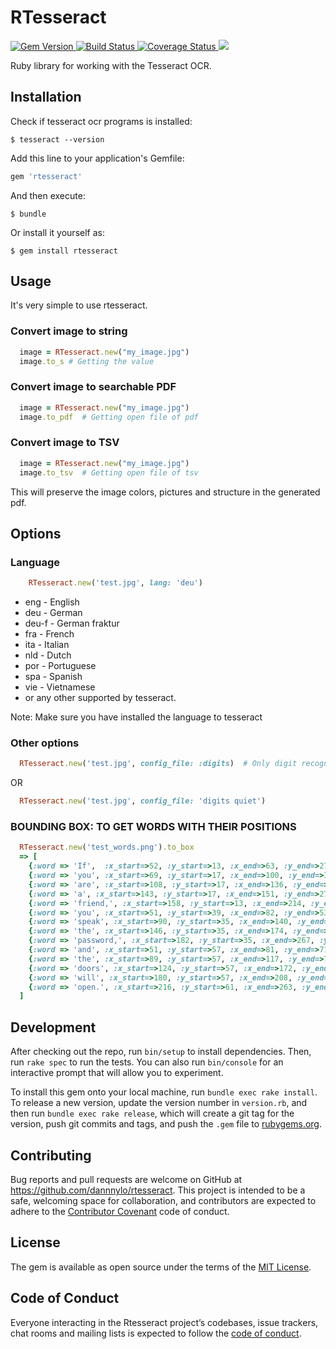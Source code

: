 # RTesseract

<a href='http://badge.fury.io/rb/rtesseract'>
    <img src="https://badge.fury.io/rb/rtesseract.png" alt="Gem Version" />
</a>
<a href='https://travis-ci.org/dannnylo/rtesseract'>
    <img src="https://travis-ci.org/dannnylo/rtesseract.png?branch=master" alt="Build Status" />
</a>
<a href='https://coveralls.io/r/dannnylo/rtesseract?branch=master'>
    <img src="https://coveralls.io/repos/dannnylo/rtesseract/badge.png?branch=master" alt="Coverage Status" />
</a>
<a href='https://codeclimate.com/github/dannnylo/rtesseract'>
    <img src="https://codeclimate.com/github/dannnylo/rtesseract.png" />
</a>

Ruby library for working with the Tesseract OCR.

## Installation

Check if tesseract ocr programs is installed:

    $ tesseract --version

Add this line to your application's Gemfile:

```ruby
gem 'rtesseract'
```

And then execute:

    $ bundle

Or install it yourself as:

    $ gem install rtesseract

## Usage

It's very simple to use rtesseract.

### Convert image to string

```ruby
  image = RTesseract.new("my_image.jpg")
  image.to_s # Getting the value
```

### Convert image to searchable PDF

```ruby
  image = RTesseract.new("my_image.jpg")
  image.to_pdf  # Getting open file of pdf
```

### Convert image to TSV

```ruby
  image = RTesseract.new("my_image.jpg")
  image.to_tsv  # Getting open file of tsv
```

This will preserve the image colors, pictures and structure in the generated pdf.

## Options

### Language

  ```ruby
      RTesseract.new('test.jpg', lang: 'deu')
  ```

  * eng   - English
  * deu   - German
  * deu-f - German fraktur
  * fra   - French
  * ita   - Italian
  * nld   - Dutch
  * por   - Portuguese
  * spa   - Spanish
  * vie   - Vietnamese
  * or any other supported by tesseract.

  Note: Make sure you have installed the language to tesseract

### Other options

  ```ruby
    RTesseract.new('test.jpg', config_file: :digits)  # Only digit recognition
  ```

  OR

  ```ruby
    RTesseract.new('test.jpg', config_file: 'digits quiet')
  ```

### BOUNDING BOX: TO GET WORDS WITH THEIR POSITIONS

  ```ruby
    RTesseract.new('test_words.png').to_box
    => [
      {:word => 'If',  :x_start=>52, :y_start=>13, :x_end=>63, :y_end=>27},
      {:word => 'you', :x_start=>69, :y_start=>17, :x_end=>100, :y_end=>31},
      {:word => 'are', :x_start=>108, :y_start=>17, :x_end=>136, :y_end=>27},
      {:word => 'a', :x_start=>143, :y_start=>17, :x_end=>151, :y_end=>27},
      {:word => 'friend,', :x_start=>158, :y_start=>13, :x_end=>214, :y_end=>29},
      {:word => 'you', :x_start=>51, :y_start=>39, :x_end=>82, :y_end=>53},
      {:word => 'speak', :x_start=>90, :y_start=>35, :x_end=>140, :y_end=>53},
      {:word => 'the', :x_start=>146, :y_start=>35, :x_end=>174, :y_end=>49},
      {:word => 'password,', :x_start=>182, :y_start=>35, :x_end=>267, :y_end=>53},
      {:word => 'and', :x_start=>51, :y_start=>57, :x_end=>81, :y_end=>71},
      {:word => 'the', :x_start=>89, :y_start=>57, :x_end=>117, :y_end=>71},
      {:word => 'doors', :x_start=>124, :y_start=>57, :x_end=>172, :y_end=>71},
      {:word => 'will', :x_start=>180, :y_start=>57, :x_end=>208, :y_end=>71},
      {:word => 'open.', :x_start=>216, :y_start=>61, :x_end=>263, :y_end=>75}
    ]
  ```

## Development

After checking out the repo, run `bin/setup` to install dependencies. Then, run `rake spec` to run the tests. You can also run `bin/console` for an interactive prompt that will allow you to experiment.

To install this gem onto your local machine, run `bundle exec rake install`. To release a new version, update the version number in `version.rb`, and then run `bundle exec rake release`, which will create a git tag for the version, push git commits and tags, and push the `.gem` file to [rubygems.org](https://rubygems.org).

## Contributing

Bug reports and pull requests are welcome on GitHub at https://github.com/dannnylo/rtesseract. This project is intended to be a safe, welcoming space for collaboration, and contributors are expected to adhere to the [Contributor Covenant](http://contributor-covenant.org) code of conduct.

## License

The gem is available as open source under the terms of the [MIT License](https://opensource.org/licenses/MIT).

## Code of Conduct

Everyone interacting in the Rtesseract project’s codebases, issue trackers, chat rooms and mailing lists is expected to follow the [code of conduct](https://github.com/dannnylo/rtesseract/blob/master/CODE_OF_CONDUCT.md).
